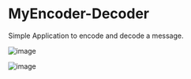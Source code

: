 # MyEncoder-Decoder
Simple Application to encode and decode a message.

![image](https://user-images.githubusercontent.com/84031027/152699059-eeba6356-e155-41c5-9e78-2c01163c16c8.png)

![image](https://user-images.githubusercontent.com/84031027/152699071-aa76bef5-88a2-4781-a567-078deab2f65b.png)
